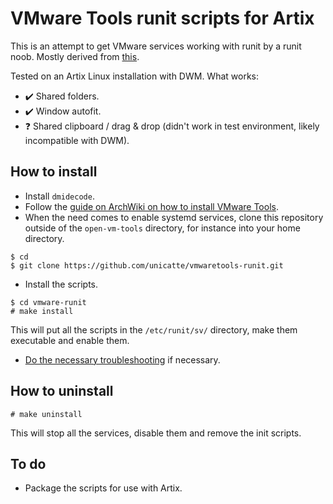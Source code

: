 #  VMware Tools runit scripts for Artix

This is an attempt to get VMware services working with runit by a runit noob. Mostly derived from [this](https://gist.github.com/takase1121/57bfa9ca3fffff33408dde08b0e6269a).

Tested on an Artix Linux installation with DWM.
What works:
- ✔️ Shared folders.
- ✔️ Window autofit.
- ❓ Shared clipboard / drag & drop (didn't work in test environment, likely incompatible with DWM).

## How to install
- Install `dmidecode`.
- Follow the [guide on ArchWiki on how to install VMware Tools](https://wiki.archlinux.org/title/VMware/Install_Arch_Linux_as_a_guest#Installation_(from_guest)).
- When the need comes to enable systemd services, clone this repository outside of the `open-vm-tools` directory, for instance into your home directory.

```
$ cd
$ git clone https://github.com/unicatte/vmwaretools-runit.git
```

- Install the scripts.

```
$ cd vmware-runit
# make install
```

This will put all the scripts in the `/etc/runit/sv/` directory, make them executable and enable them.
- [Do the necessary troubleshooting](https://wiki.archlinux.org/title/VMware/Install_Arch_Linux_as_a_guest#Troubleshooting) if necessary.

## How to uninstall
```
# make uninstall
```
This will stop all the services, disable them and remove the init scripts.

## To do
- Package the scripts for use with Artix.
